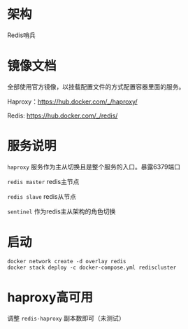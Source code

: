 # 架构

Redis哨兵

# 镜像文档

全部使用官方镜像，以挂载配置文件的方式配置容器里面的服务。

Haproxy：https://hub.docker.com/_/haproxy/

Redis: https://hub.docker.com/_/redis/

# 服务说明

`haproxy` 服务作为主从切换且是整个服务的入口。暴露6379端口

`redis master` redis主节点

`redis slave` redis从节点

`sentinel` 作为redis主从架构的角色切换

# 启动

```
docker network create -d overlay redis
docker stack deploy -c docker-compose.yml rediscluster
```



# haproxy高可用

调整 `redis-haproxy` 副本数即可（未测试）
